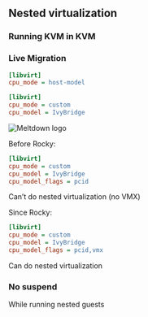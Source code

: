 ## Nested virtualization


### Running KVM in KVM


### Live Migration


```ini
[libvirt]
cpu_mode = host-model
```


```ini
[libvirt]
cpu_mode = custom
cpu_model = IvyBridge
```


![Meltdown logo](https://meltdownattack.com/images/meltdown.min.svg)


Before Rocky:
```ini
[libvirt]
cpu_mode = custom
cpu_model = IvyBridge
cpu_model_flags = pcid
```
Can’t do nested virtualization (no VMX)


Since Rocky:
```ini
[libvirt]
cpu_mode = custom
cpu_model = IvyBridge
cpu_model_flags = pcid,vmx
```
Can do nested virtualization


### No suspend
While running nested guests

